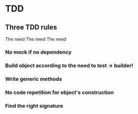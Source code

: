 # TDD

## Three TDD rules
The need
The need
The need


### No mock if no dependency

### Build object according to the need to test -> builder!

### Write generic methods

### No code repetition for object's construction

### Find the right signature